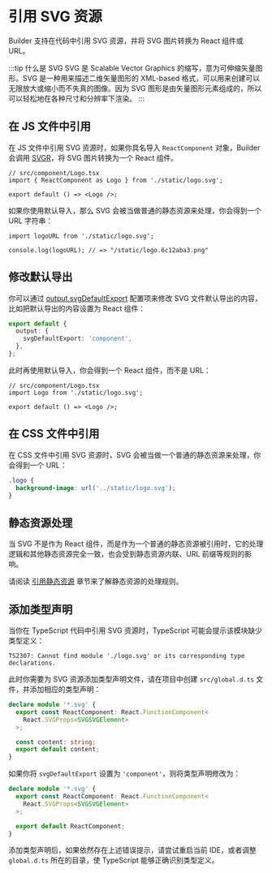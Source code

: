 # 引用 SVG 资源

Builder 支持在代码中引用 SVG 资源，并将 SVG 图片转换为 React 组件或 URL。

:::tip 什么是 SVG
SVG 是 Scalable Vector Graphics 的缩写，意为可伸缩矢量图形。SVG 是一种用来描述二维矢量图形的 XML-based 格式，可以用来创建可以无限放大或缩小而不失真的图像。因为 SVG 图形是由矢量图形元素组成的，所以可以轻松地在各种尺寸和分辨率下渲染。
:::

## 在 JS 文件中引用

在 JS 文件中引用 SVG 资源时，如果你具名导入 `ReactComponent` 对象，Builder 会调用 [SVGR](https://react-svgr.com/)，将 SVG 图片转换为一个 React 组件。

```tsx
// src/component/Logo.tsx
import { ReactComponent as Logo } from './static/logo.svg';

export default () => <Logo />;
```

如果你使用默认导入，那么 SVG 会被当做普通的静态资源来处理，你会得到一个 URL 字符串：

```tsx
import logoURL from './static/logo.svg';

console.log(logoURL); // => "/static/logo.6c12aba3.png"
```

## 修改默认导出

你可以通过 [output.svgDefaultExport](/zh/api/config-output.html#output-svgdefaultexport) 配置项来修改 SVG 文件默认导出的内容，比如把默认导出的内容设置为 React 组件：

```ts
export default {
  output: {
    svgDefaultExport: 'component',
  },
};
```

此时再使用默认导入，你会得到一个 React 组件，而不是 URL：

```tsx
// src/component/Logo.tsx
import Logo from './static/logo.svg';

export default () => <Logo />;
```

## 在 CSS 文件中引用

在 CSS 文件中引用 SVG 资源时，SVG 会被当做一个普通的静态资源来处理，你会得到一个 URL：

```css
.logo {
  background-image: url('../static/logo.svg');
}
```

## 静态资源处理

当 SVG 不是作为 React 组件，而是作为一个普通的静态资源被引用时，它的处理逻辑和其他静态资源完全一致，也会受到静态资源内联、URL 前缀等规则的影响。

请阅读 [引用静态资源](/guide/basic/static-assets.html) 章节来了解静态资源的处理规则。

## 添加类型声明

当你在 TypeScript 代码中引用 SVG 资源时，TypeScript 可能会提示该模块缺少类型定义：

```
TS2307: Cannot find module './logo.svg' or its corresponding type declarations.
```

此时你需要为 SVG 资源添加类型声明文件，请在项目中创建 `src/global.d.ts` 文件，并添加相应的类型声明：

```ts
declare module '*.svg' {
  export const ReactComponent: React.FunctionComponent<
    React.SVGProps<SVGSVGElement>
  >;

  const content: string;
  export default content;
}
```

如果你将 `svgDefaultExport` 设置为 `'component'`，则将类型声明修改为：

```ts
declare module '*.svg' {
  export const ReactComponent: React.FunctionComponent<
    React.SVGProps<SVGSVGElement>
  >;

  export default ReactComponent;
}
```

添加类型声明后，如果依然存在上述错误提示，请尝试重启当前 IDE，或者调整 `global.d.ts` 所在的目录，使 TypeScript 能够正确识别类型定义。
